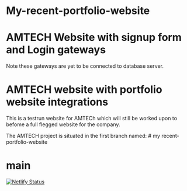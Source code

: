 # My-recent-portfolio-website
# AMTECH Website with signup form and Login gateways
 Note these gateways are yet to be connected to database server.

# AMTECH website with portfolio website integrations 
 This is a testrun website for AMTECh which will still be worked upon to befome a full flegged website for the company.
 
 The AMTECH project is situated in the first branch named: # my recent-portfolio-website
 
# main
[![Netlify Status](https://api.netlify.com/api/v1/badges/b29729aa-227e-4289-804b-4b7ee8acc9d2/deploy-status)](https://app.netlify.com/sites/amtech-bj/deploys)
